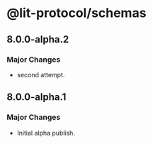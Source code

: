 # @lit-protocol/schemas

## 8.0.0-alpha.2

### Major Changes

- second attempt.

## 8.0.0-alpha.1

### Major Changes

- Initial alpha publish.
